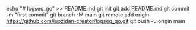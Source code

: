 echo "# logseq_go" >> README.md
git init
git add README.md
git commit -m "first commit"
git branch -M main
git remote add origin https://github.com/luozidan-creator/logseq_go.git
git push -u origin main
